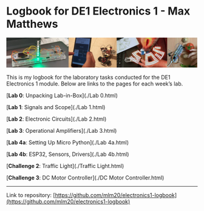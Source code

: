 # Logbook for DE1 Electronics 1 - Max Matthews

![](./media/banner.png)

This is my logbook for the laboratory tasks conducted for the DE1 Electronics 1 module. Below are links to the pages for each week’s lab.

[**Lab 0**: Unpacking Lab-in-Box](./Lab 0.html)

[**Lab 1**: Signals and Scope](./Lab 1.html)

[**Lab 2**: Electronic Circuits](./Lab 2.html)

[**Lab 3**: Operational Amplifiers](./Lab 3.html)

[**Lab 4a**: Setting Up Micro Python](./Lab 4a.html)

[**Lab 4b**: ESP32, Sensors, Drivers](./Lab 4b.html)

[**Challenge 2**: Traffic Light](./Traffic Light.html)

[**Challenge 3**: DC Motor Controller](./DC Motor Controller.html)

---

Link to repository: [https://github.com/mlm20/electronics1-logbook](https://github.com/mlm20/electronics1-logbook)

